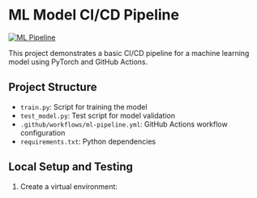 # ML Model CI/CD Pipeline

[![ML Pipeline](https://github.com/nishantb06/mnist-ci-cd/actions/workflows/ml-pipeline.yml/badge.svg)](https://github.com/nishantb06/mnist-ci-cd/actions/workflows/ml-pipeline.yml)

This project demonstrates a basic CI/CD pipeline for a machine learning model using PyTorch and GitHub Actions.

## Project Structure

- `train.py`: Script for training the model
- `test_model.py`: Test script for model validation
- `.github/workflows/ml-pipeline.yml`: GitHub Actions workflow configuration
- `requirements.txt`: Python dependencies

## Local Setup and Testing

1. Create a virtual environment:
